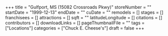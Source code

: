 +++
title = "Gulfport, MS (15082 Crossroads Pkwy)"
storeNumber = ""
startDate = "1999-12-13"
endDate = ""
cuDate = ""
remodels = []
stages = []
franchisees = []
attractions = []
sqft = ""
latitudeLongitude = []
citations = []
contributors = []
downloadLinks = []
pageThumbnailFile = ""
tags = ["Locations"]
categories = ["Chuck E. Cheese's"]
draft = false
+++
